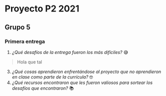 # Proyecto P2 2021
## Grupo 5
### Primera entrega
1. *¿Qué desafíos de la entrega fueron los más difíciles?* :sweat_smile:
> Hola
> que tal
3. *¿Qué cosas aprendieron enfrentándose al proyecto que no aprendieron en clase como parte de la currícula?* :nerd_face:
4. *¿Qué recursos encontraron que les fueron valiosos para sortear los desafíos que encontraron?* :books:
